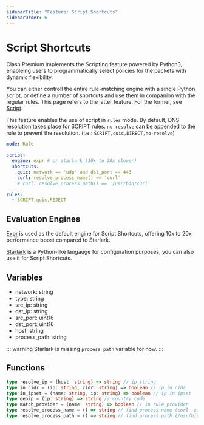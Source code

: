 ```yaml
---
sidebarTitle: "Feature: Script Shortcuts"
sidebarOrder: 6
---
```


# Script Shortcuts

Clash Premium implements the Scripting feature powered by Python3, enableing users to programmatically select policies for the packets with dynamic flexibility.

You can either controll the entire rule-matching engine with a single Python script, or define a number of shortcuts and use them in companion with the regular rules. This page refers to the latter feature. For the former, see [Script](./script.md).

This feature enables the use of script in `rules` mode. By default, DNS resolution takes place for SCRIPT rules. `no-resolve` can be appended to the rule to prevent the resolution. (i.e.: `SCRIPT,quic,DIRECT,no-resolve`)

```yaml
mode: Rule

script:
  engine: expr # or starlark (10x to 20x slower)
  shortcuts:
    quic: network == 'udp' and dst_port == 443
    curl: resolve_process_name() == 'curl'
    # curl: resolve_process_path() == '/usr/bin/curl'

rules:
  - SCRIPT,quic,REJECT
```

## Evaluation Engines

[Expr](https://expr.medv.io/) is used as the default engine for Script Shortcuts, offering 10x to 20x performance boost compared to Starlark.

[Starlark](https://github.com/google/starlark-go) is a Python-like langauge for configuration purposes, you can also use it for Script Shortcuts.

## Variables

- network: string
- type: string
- src_ip: string
- dst_ip: string
- src_port: uint16
- dst_port: uint16
- host: string
- process_path: string

::: warning
Starlark is missing `process_path` variable for now.
:::

## Functions

```ts
type resolve_ip = (host: string) => string // ip string
type in_cidr = (ip: string, cidr: string) => boolean // ip in cidr
type in_ipset = (name: string, ip: string) => boolean // ip in ipset
type geoip = (ip: string) => string // country code
type match_provider = (name: string) => boolean // in rule provider
type resolve_process_name = () => string // find process name (curl .e.g)
type resolve_process_path = () => string // find process path (/usr/bin/curl .e.g)
```
